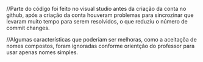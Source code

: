 //Parte do código foi feito no visual studio antes da criação da conta no github, após a criação da conta houveram problemas para sincrozinar que levaram muito tempo para serem resolvidos, o que reduziu o número de commit changes.

//Algumas características que poderiam ser melhoras, como a aceitaçõa de nomes compostos, foram ignoradas conforme orientção do professor para usar apenas nomes simples.
